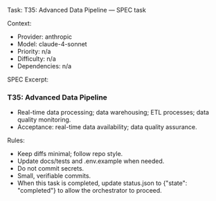Task: T35: Advanced Data Pipeline — SPEC task

Context:
- Provider: anthropic
- Model: claude-4-sonnet
- Priority: n/a
- Difficulty: n/a
- Dependencies: n/a

SPEC Excerpt:

### T35: Advanced Data Pipeline
- Real-time data processing; data warehousing; ETL processes; data quality monitoring.
- Acceptance: real-time data availability; data quality assurance.

Rules:
- Keep diffs minimal; follow repo style.
- Update docs/tests and .env.example when needed.
- Do not commit secrets.
- Small, verifiable commits.
- When this task is completed, update status.json to {"state": "completed"} to allow the orchestrator to proceed.
